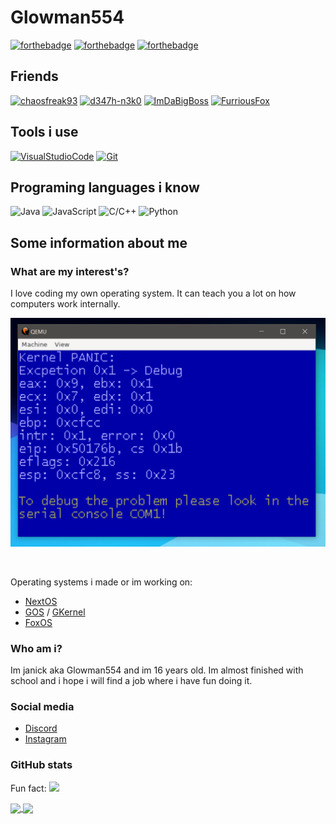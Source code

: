 # Glowman554

[![forthebadge](https://forthebadge.com/images/badges/uses-badges.svg)](https://forthebadge.com)
[![forthebadge](https://forthebadge.com/images/badges/built-with-swag.svg)](https://forthebadge.com)
[![forthebadge](https://forthebadge.com/images/badges/powered-by-black-magic.svg)](https://forthebadge.com)


## Friends

[![chaosfreak93](https://img.shields.io/badge/-chaosfreak93-181717.svg?logo=github&logoColor=white&longCache=true&style=for-the-badge)](https://github.com/chaosfreak93)
[![d347h-n3k0](https://img.shields.io/badge/-d347h_n3k0-181717.svg?logo=github&logoColor=white&longCache=true&style=for-the-badge)](https://github.com/d347h-n3k0)
[![ImDaBigBoss](https://img.shields.io/badge/-ImDaBigBoss-181717.svg?logo=github&logoColor=white&longCache=true&style=for-the-badge)](https://github.com/ImDaBigBoss)
[![FurriousFox](https://img.shields.io/badge/-FurriousFox-181717.svg?logo=github&logoColor=white&longCache=true&style=for-the-badge)](https://github.com/FurriousFox)


## Tools i use

[![VisualStudioCode](https://img.shields.io/badge/-Visual_Studio_Code-007ACC.svg?logo=visual-studio-code&logoColor=white&longCache=true&style=for-the-badge)](https://code.visualstudio.com)
[![Git](https://img.shields.io/badge/-Git-181717.svg?logo=git&logoColor=white&longCache=true&style=for-the-badge)](https://git-scm.com/)


## Programing languages i know

![Java](https://img.shields.io/badge/-java-007396.svg?logo=java&logoColor=white&longCache=true&style=for-the-badge)
![JavaScript](https://img.shields.io/badge/-javascript-f7df1e.svg?logo=javascript&logoColor=black&longCache=true&style=for-the-badge)
![C/C++](https://img.shields.io/badge/-c/c++-00599c.svg?logo=cplusplus&logoColor=white&longCache=true&style=for-the-badge)
![Python](https://img.shields.io/badge/-python-024808.svg?logo=python&logoColor=white&longCache=true&style=for-the-badge)


## Some information about me

### What are my interest's?

I love coding my own operating system. It can teach you a lot on how computers work internally.

![](images/2020-11-25.png)

<br>

Operating systems i made or im working on:  

- [NextOS](https://github.com/Glowman554/NextOS)
- [GOS](https://github.com/Glowman554/gos) / [GKernel](https://github.com/Glowman554/gkernel)
- [FoxOS](https://github.com/TheUltimateFoxOS/FoxOS)


### Who am i?

Im janick aka Glowman554 and im 16 years old. Im almost finished with school and i hope i will find a job where i have fun doing it.


### Social media

- [Discord](https://discordapp.com/users/584344177257480192)
- [Instagram](https://www.instagram.com/glowman434/)


### GitHub stats

Fun fact:  ![](https://komarev.com/ghpvc/?username=Glowman554)


<a href="#">
  <img align="center" src="https://github-readme-stats.vercel.app/api/top-langs/?username=Glowman554&layout=compact" width="333" />
</a>
<a href="#">
  <img align="center" src="https://github-readme-stats.vercel.app/api?username=Glowman554&show_icons=true" width="400"/>
</a>
